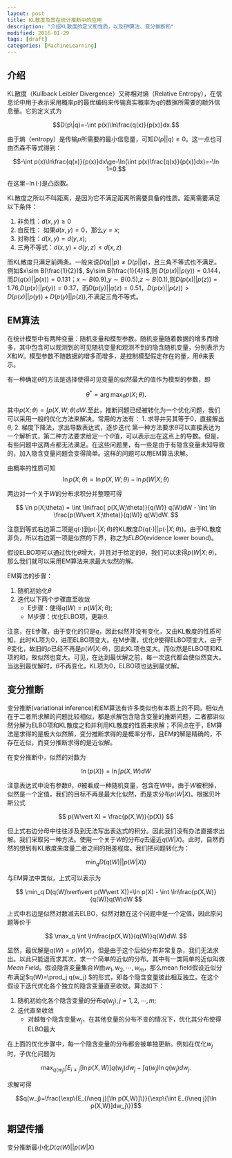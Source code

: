 ```yaml
---
layout: post
title: KL散度及其在统计推断中的应用
description: "介绍KL散度的定义和性质，以及EM算法、变分推断和"
modified: 2016-01-29
tags: [draft]
categories: [MachineLearning]
---
```


## 介绍

KL散度（Kullback Leibler Divergence）又称相对熵（Relative Entropy），在信息论中用于表示采用概率$p$的最优编码来传输真实概率为$q$的数据所需要的额外信息量。它的定义式为

$$D(p\|q)=-\int p(x)\ln\frac{q(x)}{p(x)}dx.$$

由于熵（entropy）是传输$p$所需要的最小信息量，可知$D(p \vert\vert q)\ge 0$。这一点也可由杰森不等式得到：

$$-\int p(x)\ln\frac{q(x)}{p(x)}dx\ge-\ln(\int p(x)\frac{q(x)}{p(x)}dx)=-\ln 1=0.$$

在这里$-\ln(\cdot)$是凸函数。

KL散度之所以不叫距离，是因为它不满足距离所需要具备的性质。距离需要满足以下条件：

1. 非负性：$d(x, y) \ge 0$
2. 自反性： 如果$d(x, y) = 0$，那么$y=x$;
2. 对称性：$d(x,y)=d(y,x)$;
3. 三角不等式：$d(x, y) + d(y, z) \le d(x,z)$

而KL散度只满足前两条。一般来说$D(q\vert\vert p)\ne D(p\vert\vert q)$，且三角不等式也不满足。例如$x\sim B(\frac{1}{2})$, $y\sim B(\frac{1}{4})$,则 $D(p(x)\vert\vert p(y))=0.144$，而$D(q(x)\vert\vert p(x))=0.131$；$x\sim B(0.9)$,$y\sim B(0.5)$,$z\sim B(0.1)$,则$D(p(x)\vert\vert p(z))=1.76$,$D(p(x)\vert\vert p(y))=0.37$，而$D(p(y)\vert\vert q(z)=0.51$，$D(p(x)\vert\vert p(z))\gt D(p(x)\vert\vert p(y))+D(p(y)\vert\vert p(z))$,不满足三角不等式。

## EM算法

在统计模型中有两种变量：随机变量和模型参数。随机变量随着数据的增多而增多，其中包含可以观测到的可见随机变量和观测不到的隐含随机变量，分别表示为$X$和$W$。模型参数不随数据的增多而增多，是控制模型假定存在的量，用$\theta$来表示。

有一种确定$\theta$的方法是选择使得可见变量的似然最大的值作为模型的参数，即

$$
\theta^* = \arg\max_\theta p(X;\theta).
$$

其中$p(X;\theta) = \int p(X,W;\theta)dW$.至此，推断问题已经被转化为一个优化问题，我们可以采用一般的优化方法来解决。常用的方法有：
	1. 求导并另其等于$0$，直接解出$\theta$;
	2. 	 梯度下降法，求出导数表达式，逐步迭代
第一种方法要求$\theta$可以直接表达为一个解析式，第二种方法要求给定一个$\theta$值，可以表示出在这点上的导数。但是，有些问题中这两点都无法满足。在这些问题里，有一些是由于有隐含变量未知导致的，加入隐含变量问题会变得简单。这样的问题可以用EM算法求解。

由概率的性质可知
$$
\ln p(X;\theta) = \ln p(X,W;\theta) - \ln p(W\vert X;\theta)
$$

两边对一个关于$W$的分布求积分并整理可得

$$
\ln p(X;\theta) = \int \ln\frac{ p(X,W;\theta)}{q(W)} q(W)dW - \int \ln \frac{p(W\vert X;\theta)}{q(W)} q(W)dW.
$$

注意到等式右边第二项是$q(\cdot)$到$p(\cdot\vert X;\theta)$的KL散度$D(q(\cdot)\vert\vert p(\cdot\vert X;\theta))$。由于KL散度非负，所以右边第一项是似然的下界，称之为*ELBO*(evidence lower bound)。

假设ELBO项可以通过优化$\theta$增大，并且对于给定的$\theta$，我们可以求得$p(W\vert X;\theta)$，那么我们就可以采用EM算法来求最大似然的解。

EM算法的步骤：

1. 随机初始化$\theta$
2. 迭代以下两个步骤直至收敛
	+ E步骤：使得$q(W)=p(W\vert X;\theta)$;
	+ M步骤：优化ELBO项，更新$\theta$.

注意，在E步骤，由于变化的只是$q$，因此似然并没有变化，又由KL散度的性质可知，此时KL项为0，进而ELBO项变大。在M步骤，优化$\theta$使得ELBO项变大，由于$\theta$变化，故旧的$p$已经不再是$p(W\vert X;\theta)$，因此KL项也变大。而似然是ELBO项和KL项的和，故似然也变大。可见，在达到最优解之前，每一次迭代都会使似然变大。当达到最优解时，$\theta$不再变化，KL项为$0$，ELBO项也达到最优解。

## 变分推断

变分推断(variational inference)和EM算法有许多类似也有本质上的不同。相似点在于二者所求解的问题比较相似，都是求解包含隐含变量的推断问题，二者都讲似然分解为ELBO项和KL散度之和并利用KL散度的性质来求解；不同点在于，EM算法是求得的是极大似然解，变分推断求得的是概率分布，且EM的解是精确的，不存在近似，而变分推断求得的是近似解。

在变分推断中，似然的对数为

$$
\ln(p(X))=\ln \int p(X, W)dW
$$

注意表达式中没有参数$\theta$，$\theta$被看成一种随机变量，包含在$W$中。由于$W$被积掉，似然是一个定值，我们的目标不再是最大化似然，而是求分布$p(W\vert X)$。根据贝叶斯公式

$$
p(W\vert X) = \frac{p(X,W)}{p(X)}
$$

但上式右边分母中往往涉及到无法写出表达式的积分。因此我们没有办法直接求出解。我们采取另一种方法。使用一个关于$W$的分布$q$去逼近$q(W\vert X)$。此时，自然而然的想到有KL散度来度量二者之间的相差程度。我们把问题转化为：

$$
\min_q D(q(W) \vert\vert p(W \vert X))
$$

与EM算法中类似，上式可以表示为

$$
\min_q D(q(W)\vert\vert p(W\vert X))=\ln p(X) - \int \ln\frac{p(X,W)}{q(W)}q(W)dW
$$

上式中右边是似然对数减去ELBO，似然对数在这个问题中是一个定值，因此原问题等价于

$$
\max_q  \int \ln\frac{p(X,W)}{q(W)}q(W)dW.
$$

显然，最优解是$q(W)=p(W\vert X)$，但是由于这个后验分布非常复杂，我们无法求出。以此只能退而求其次，求一个简单的近似的分布。其中有一类简单的近似叫做*Mean Field*。假设隐含变量集合$W$由$w_1,w_2,\cdots,w_m$，那么mean field假设近似分布满足$q(W)=\prod_j q(w_j) $的形式，即各个隐含变量彼此相互独立。在这个假设下迭代优化各个独立的隐含变量直至收敛。算法如下：

1. 随机初始化各个隐含变量的分布$q(w_j), j=1,2,\cdots,m$;
2. 迭代直至收敛
	+ 对越每个隐含变量$w_j$，在其他变量的分布不变的情况下，优化其分布使得ELBO最大

在上面的优化步骤中，每一个隐含变量的分布都会被单独更新。例如在优化$w_j$时，子优化问题为

$$
\max_{q(w_j)} \int E_{i\neq j}[\ln p(X,W)]q(w_j)dw_j -\int q(w_j)\ln q(w_j) dw_j.
$$

求解可得

$$q(w_j)=\frac{\exp\{E_{i\neq j}[\ln p(X,W)]\}}{\exp\{\int E_{i\neq j}[\ln p(X,W)]dw_j\}}$$

## 期望传播

变分推断最小化$D(q(W)\vert\vert p(W \vert X)$